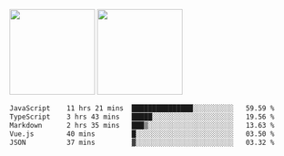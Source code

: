 <img src="https://github-readme-stats.vercel.app/api?username=Dream4ever&count_private=true&show_icons=true&theme=tokyonight" height="150" /> <img src="https://github-readme-stats.vercel.app/api/top-langs/?username=Dream4ever&count_private=true&show_icons=true&theme=tokyonight&langs_count=5&layout=compact" height="150" />

<!--START_SECTION:waka-->

```txt
JavaScript    11 hrs 21 mins  ███████████████░░░░░░░░░░   59.59 %
TypeScript    3 hrs 43 mins   █████░░░░░░░░░░░░░░░░░░░░   19.56 %
Markdown      2 hrs 35 mins   ███▒░░░░░░░░░░░░░░░░░░░░░   13.63 %
Vue.js        40 mins         █░░░░░░░░░░░░░░░░░░░░░░░░   03.50 %
JSON          37 mins         ▓░░░░░░░░░░░░░░░░░░░░░░░░   03.32 %
```

<!--END_SECTION:waka-->
